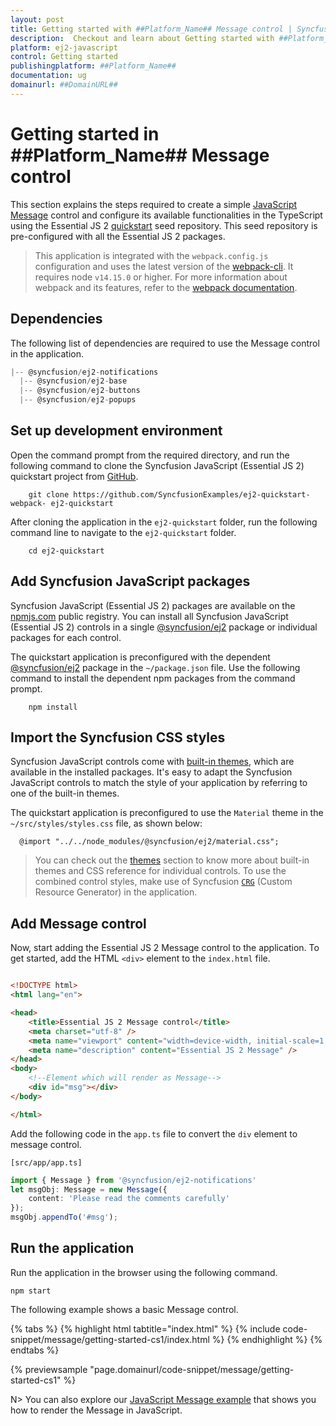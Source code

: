 ```yaml
---
layout: post
title: Getting started with ##Platform_Name## Message control | Syncfusion
description:  Checkout and learn about Getting started with ##Platform_Name## Message control of Syncfusion Essential JS 2 and more details.
platform: ej2-javascript
control: Getting started 
publishingplatform: ##Platform_Name##
documentation: ug
domainurl: ##DomainURL##
---
```


# Getting started in ##Platform_Name## Message control

This section explains the steps required to create a simple [JavaScript Message](https://www.syncfusion.com/javascript-ui-controls/js-message) control and configure its available functionalities in the TypeScript using the Essential JS 2 [quickstart](https://github.com/SyncfusionExamples/ej2-quickstart-webpack-) seed repository. This seed repository is pre-configured with all the Essential JS 2 packages.

> This application is integrated with the `webpack.config.js` configuration and uses the latest version of the [webpack-cli](https://webpack.js.org/api/cli/#commands). It requires node `v14.15.0` or higher. For more information about webpack and its features, refer to the [webpack documentation](https://webpack.js.org/guides/getting-started/).

## Dependencies

The following list of dependencies are required to use the Message control in the application.

```javascript
|-- @syncfusion/ej2-notifications
  |-- @syncfusion/ej2-base
  |-- @syncfusion/ej2-buttons
  |-- @syncfusion/ej2-popups
```

## Set up development environment

Open the command prompt from the required directory, and run the following command to clone the Syncfusion JavaScript (Essential JS 2) quickstart project from [GitHub](https://github.com/SyncfusionExamples/ej2-quickstart-webpack-).

```
    git clone https://github.com/SyncfusionExamples/ej2-quickstart-webpack- ej2-quickstart
```

After cloning the application in the `ej2-quickstart` folder, run the following command line to navigate to the `ej2-quickstart` folder.

```
    cd ej2-quickstart
```

## Add Syncfusion JavaScript packages

Syncfusion JavaScript (Essential JS 2) packages are available on the [npmjs.com](https://www.npmjs.com/~syncfusionorg) public registry. You can install all Syncfusion JavaScript (Essential JS 2) controls in a single [@syncfusion/ej2](https://www.npmjs.com/package/@syncfusion/ej2) package or individual packages for each control.

The quickstart application is preconfigured with the dependent [@syncfusion/ej2](https://www.npmjs.com/package/@syncfusion/ej2) package in the `~/package.json` file. Use the following command to install the dependent npm packages from the command prompt.

```
    npm install
```

## Import the Syncfusion CSS styles

Syncfusion JavaScript controls come with [built-in themes](https://ej2.syncfusion.com/documentation/appearance/theme/), which are available in the installed packages. It's easy to adapt the Syncfusion JavaScript controls to match the style of your application by referring to one of the built-in themes.

The quickstart application is preconfigured to use the `Material` theme in the `~/src/styles/styles.css` file, as shown below: 

```
  @import "../../node_modules/@syncfusion/ej2/material.css";
```

> You can check out the [themes](https://ej2.syncfusion.com/documentation/appearance/theme/) section to know more about built-in themes and CSS reference for individual controls.
> To use the combined control styles, make use of Syncfusion [`CRG`](https://crg.syncfusion.com/) (Custom Resource Generator) in the application.

## Add Message control

Now, start adding the Essential JS 2 Message control to the application. To get started, add the HTML `<div>` element to the `index.html` file.

```html

<!DOCTYPE html>
<html lang="en">

<head>
    <title>Essential JS 2 Message control</title>
    <meta charset="utf-8" />
    <meta name="viewport" content="width=device-width, initial-scale=1.0, user-scalable=no" />
    <meta name="description" content="Essential JS 2 Message" />
</head>
<body>
    <!--Element which will render as Message-->
    <div id="msg"></div>
</body>

</html>
```

 Add the following code in the `app.ts` file to convert the `div` element to message control.

 `[src/app/app.ts]`

```ts
import { Message } from '@syncfusion/ej2-notifications'
let msgObj: Message = new Message({
    content: 'Please read the comments carefully'
});
msgObj.appendTo('#msg');
```

## Run the application

Run the application in the browser using the following command.

```
npm start
```

The following example shows a basic Message control.

{% tabs %}
{% highlight html tabtitle="index.html" %}
{% include code-snippet/message/getting-started-cs1/index.html %}
{% endhighlight %}
{% endtabs %}
          
{% previewsample "page.domainurl/code-snippet/message/getting-started-cs1" %}

N> You can also explore our [JavaScript Message example](https://ej2.syncfusion.com/demos/#/bootstrap5/message/default.html) that shows you how to render the Message in JavaScript.